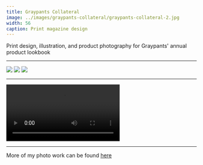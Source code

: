 ```yaml
---
title: Graypants Collateral
image: ../images/graypants-collateral/graypants-collateral-2.jpg
width: 56
caption: Print magazine design
---
```


Print design, illustration, and product photography for Graypants' annual product lookbook

***

![](../images/graypants-collateral/graypants-collateral-1.jpg)
![](../images/graypants-collateral/graypants-collateral-2.jpg)
![](../images/graypants-collateral/graypants-collateral-3.jpg)

***

<video controls src="images/graypants-lookbook-flipthrough.mp4"></video>

***

More of my photo work can be found [here](https://photos.imdantaylor.com)